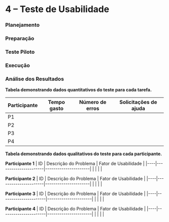 # 4 – Teste de Usabilidade

### Planejamento


### Preparação


### Teste Piloto


### Execução


### Análise dos Resultados

**Tabela demonstrando dados quantitativos do teste para cada tarefa.**

| Participante | Tempo gasto | Número de erros | Solicitações de ajuda |
|--------------|-------------|------------------|-----------------------|
| P1           |             |                  |                       |
| P2           |             |                  |                       |
| P3           |             |                  |                       |
| P4           |             |                  |                       |

**Tabela demonstrando dados qualitativos do teste para cada participante.**

**Participante 1**
| ID | Descrição do Problema | Fator de Usabilidade |
|----|----------------------|----------------------|
|    |                      |                      |

**Participante 2**
| ID | Descrição do Problema | Fator de Usabilidade |
|----|----------------------|----------------------|
|    |                      |                      |

**Participante 3**
| ID | Descrição do Problema | Fator de Usabilidade |
|----|----------------------|----------------------|
|    |                      |                      |

**Participante 4**
| ID | Descrição do Problema | Fator de Usabilidade |
|----|----------------------|----------------------|
|    |                      |                      |

